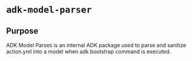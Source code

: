 # `adk-model-parser`
## Purpose
ADK Model Parses is an internal ADK package used to parse and sanitize action.yml into a model when adk bootstrap command is executed.

